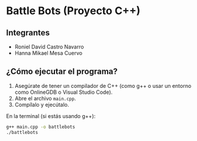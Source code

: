 # Battle Bots (Proyecto C++)

##  Integrantes

- Roniel David Castro Navarro
- Hanna Mikael Mesa Cuervo

##  ¿Cómo ejecutar el programa?

1. Asegúrate de tener un compilador de C++ (como g++ o usar un entorno como OnlineGDB o Visual Studio Code).
2. Abre el archivo `main.cpp`.
3. Compílalo y ejecútalo.

En la terminal (si estás usando g++):

```bash
g++ main.cpp -o battlebots
./battlebots
